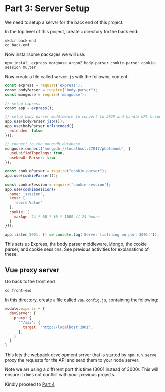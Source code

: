 # Part 3: Server Setup

We need to setup a server for the back end of this project.

In the top level of
this project, create a directory for the back end:

```
mkdir back-end
cd back-end
```

Now install some packages we will use:

```
npm install express mongoose argon2 body-parser cookie-parser cookie-session multer
```

Now create a file
called `server.js` with the following content:

```javascript
const express = require('express');
const bodyParser = require("body-parser");
const mongoose = require('mongoose');

// setup express
const app = express();

// setup body parser middleware to convert to JSON and handle URL encoded forms
app.use(bodyParser.json());
app.use(bodyParser.urlencoded({
  extended: false
}));

// connect to the mongodb database
mongoose.connect('mongodb://localhost:27017/photobomb', {
  useUnifiedTopology: true,
  useNewUrlParser: true
});

const cookieParser = require("cookie-parser");
app.use(cookieParser());

const cookieSession = require('cookie-session');
app.use(cookieSession({
  name: 'session',
  keys: [
    'secretValue'
  ],
  cookie: {
    maxAge: 24 * 60 * 60 * 1000 // 24 hours
  }
}));

app.listen(3001, () => console.log('Server listening on port 3001!'));
```

This sets up Express, the body parser middleware, Mongo, the cookie parser, and cookie sessions. See previous
activities for explanations of these.

## Vue proxy server

Go back to the front end:

```
cd front-end
```

In this directory, create a file called `vue.config.js`, containing the following:

```javascript
module.exports = {
  devServer: {
    proxy: {
      '^/api': {
        target: 'http://localhost:3001',
      },
    }
  }
}
```

This lets the webpack development server that is started by `npm run serve` proxy the requests for the API and send them to your node server.

Note we are using a different port this time (3001 instead of 3000). This will ensure it does not conflict with your previous projects.

Kindly proceed to [Part 4](/tutorials/part4.md).
